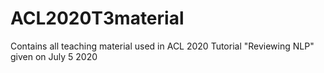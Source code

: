 # ACL2020T3material
Contains all teaching material used in ACL 2020 Tutorial "Reviewing NLP" given on July 5 2020
